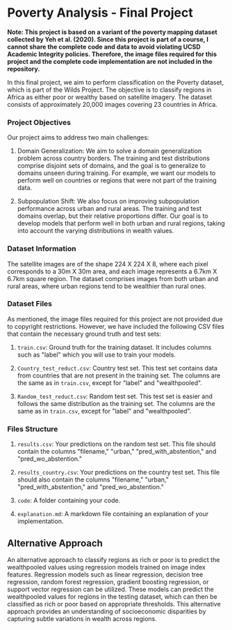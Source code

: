 # Poverty Analysis - Final Project

**Note:  This project is based on a variant of the poverty mapping dataset collected by Yeh et al. (2020). Since this project is part of a course, I cannot share the complete code and data to avoid violating UCSD Academic Integrity policies. Therefore, the image files required for this project and the complete code implementation are not included in the repository.**

In this final project, we aim to perform classification on the Poverty dataset, which is part of the Wilds Project. The objective is to classify regions in Africa as either poor or wealthy based on satellite imagery. The dataset consists of approximately 20,000 images covering 23 countries in Africa.

### Project Objectives

Our project aims to address two main challenges:

1. Domain Generalization: We aim to solve a domain generalization problem across country borders. The training and test distributions comprise disjoint sets of domains, and the goal is to generalize to domains unseen during training. For example, we want our models to perform well on countries or regions that were not part of the training data.

2. Subpopulation Shift: We also focus on improving subpopulation performance across urban and rural areas. The training and test domains overlap, but their relative proportions differ. Our goal is to develop models that perform well in both urban and rural regions, taking into account the varying distributions in wealth values.

### Dataset Information

The satellite images are of the shape 224 X 224 X 8, where each pixel corresponds to a 30m X 30m area, and each image represents a 6.7km X 6.7km square region. The dataset comprises images from both urban and rural areas, where urban regions tend to be wealthier than rural ones.

### Dataset Files

As mentioned, the image files required for this project are not provided due to copyright restrictions. However, we have included the following CSV files that contain the necessary ground truth and test sets:

1. `train.csv`: Ground truth for the training dataset. It includes columns such as "label" which you will use to train your models.

2. `Country_test_reduct.csv`: Country test set. This test set contains data from countries that are not present in the training set. The columns are the same as in `train.csv`, except for "label" and "wealthpooled".

3. `Random_test_reduct.csv`: Random test set. This test set is easier and follows the same distribution as the training set. The columns are the same as in `train.csv`, except for "label" and "wealthpooled".

### Files Structure

1. `results.csv`: Your predictions on the random test set. This file should contain the columns "filename," "urban," "pred_with_abstention," and "pred_wo_abstention."

2. `results_country.csv`: Your predictions on the country test set. This file should also contain the columns "filename," "urban," "pred_with_abstention," and "pred_wo_abstention."

3. `code`: A folder containing your code.

4. `explanation.md`: A markdown file containing an explanation of your implementation.

## Alternative Approach

An alternative approach to classify regions as rich or poor is to predict the wealthpooled values using regression models trained on image index features. Regression models such as linear regression, decision tree regression, random forest regression, gradient boosting regression, or support vector regression can be utilized. These models can predict the wealthpooled values for regions in the testing dataset, which can then be classified as rich or poor based on appropriate thresholds. This alternative approach provides an understanding of socioeconomic disparities by capturing subtle variations in wealth across regions.
